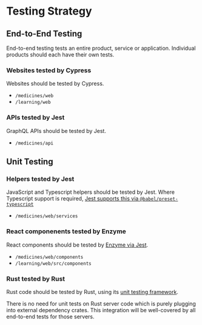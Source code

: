 # Testing Strategy

## End-to-End Testing

End-to-end testing tests an entire product, service or application. Individual products should each have their own tests.

### Websites tested by Cypress

Websites should be tested by Cypress.

- `/medicines/web`
- `/learning/web`

### APIs tested by Jest

GraphQL APIs should be tested by Jest.

- `/medicines/api`

## Unit Testing

### Helpers tested by Jest

JavaScript and Typescript helpers should be tested by Jest.
Where Typescript support is required, [Jest supports this via `@babel/preset-typescript`][jest typescript]

- `/medicines/web/services`

### React componenents tested by Enzyme

React components should be tested by [Enzyme via Jest][enzyme].

- `/medicines/web/components`
- `/learning/web/src/components`

### Rust tested by Rust

Rust code should be tested by Rust, using its [unit testing framework][rust unit testing].

There is no need for unit tests on Rust server code which is purely plugging into external dependency crates.
This integration will be well-covered by all end-to-end tests for those servers.

[jest typescript]: https://jestjs.io/docs/en/getting-started#using-typescript "Getting Started - Jest - Using Typescript"
[enzyme]: https://airbnb.io/enzyme/docs/guides/jest.html "Jest - Enzyme"
[rust unit testing]: https://doc.rust-lang.org/rust-by-example/testing/unit_testing.html "Unit testing - Rust by example"
